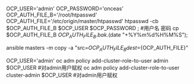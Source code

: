 OCP_USER='admin'
OCP_PASSWORD='onceas'
OCP_AUTH_FILE_B='/root/htpasswd'
OCP_AUTH_FILE='/etc/origin/master/htpasswd'
htpasswd -cb $OCP_AUTH_FILE_B $OCP_USER $OCP_PASSWORD ; 
 #用户名 密码
cp $OCP_AUTH_FILE_B ${OCP_AUTH_FILE_B}.bak.$(date "+%Y%m%d%H%M%S");  



ansible masters -m copy -a "src=${OCP_AUTH_FILE_B} dest=${OCP_AUTH_FILE}"


OCP_USER='admin'
oc adm policy add-cluster-role-to-user admin $OCP_USER     #对admin用户赋权
oc adm policy add-cluster-role-to-user cluster-admin $OCP_USER   #对admin用户赋权




